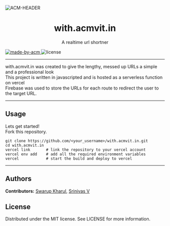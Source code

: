 ![ACM-HEADER](https://user-images.githubusercontent.com/14032427/92643737-e6252e00-f2ff-11ea-8a51-1f1b69caba9f.png)

<h1 align="center"> with.acmvit.in </h1>

<p align="center">
A realtime url shortner
</p>

<p>
  <a href="https://acmvit.in/" target="_blank">
    <img alt="made-by-acm" src="https://img.shields.io/badge/MADE%20BY-ACM%20VIT-blue?style=for-the-badge" />
  </a>
    <!-- Uncomment the below line to add the license badge. Make sure the right license badge is reflected. -->
    <img alt="license" src="https://img.shields.io/badge/License-MIT-green.svg?style=for-the-badge" />
    <!-- forks/stars/tech stack in the form of badges from https://shields.io/ -->
</p>

---

with.acmvit.in was created to give the lengthy, messed up URLs a simple and a professional look<br>
This project is written in javascripted and is hosted as a serverless function on vercel<br>
Firebase was used to store the URLs for each route to redirect the user to the target URL.

---

<!-- ## Screenshots -->

<!-- Add one screenshot of your project (max height: 1000px, max size: 1mb) 'if applicable' under assets folder in root of your project ![sceenshot](assets/<name of image>) -->
<!-- if your project has multiple pictures , merge them into one image using a tool similar to figma -->

<!-- --- -->

## Usage
<!-- How To, Features, Installation etc. as subheadings in this section. example-->

Lets get started!<br>
Fork this repository.
```console
git clone https://github.com/<your_username>/with.acmvit.in.git
cd with.acmvit.in
vercel link       # link the repository to your vercel account
vercel env add    # add all the required environment variables
vercel            # start the build and deploy to vercel
```

---

## Authors

**Contributors:** [Swarup Kharul](https://github.com/SwarupKharul), [Srinivas V](https://github.com/cr-trojan23)


## License
Distributed under the MIT license. See LICENSE for more information.
